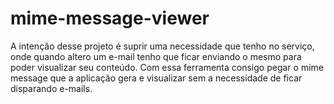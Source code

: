 # mime-message-viewer

A intenção desse projeto é suprir uma necessidade que tenho no serviço, onde quando altero um e-mail 
tenho que ficar enviando o mesmo para poder visualizar seu conteúdo. Com essa ferramenta consigo pegar 
o mime message que a aplicação gera e visualizar sem a necessidade de ficar disparando e-mails.
